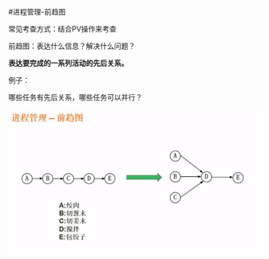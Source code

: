 #进程管理-前趋图

常见考查方式：结合PV操作来考查

前趋图：表达什么信息？解决什么问题？

**表达要完成的一系列活动的先后关系。**

例子：

哪些任务有先后关系，哪些任务可以并行？

![](/imgs/1.3.2-1前趋图.png)